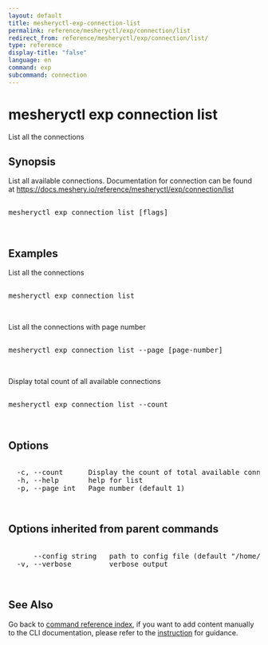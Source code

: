 ```yaml
---
layout: default
title: mesheryctl-exp-connection-list
permalink: reference/mesheryctl/exp/connection/list
redirect_from: reference/mesheryctl/exp/connection/list/
type: reference
display-title: "false"
language: en
command: exp
subcommand: connection
---
```


# mesheryctl exp connection list

List all the connections

## Synopsis

List all available connections.
Documentation for connection can be found at https://docs.meshery.io/reference/mesheryctl/exp/connection/list
<pre class='codeblock-pre'>
<div class='codeblock'>
mesheryctl exp connection list [flags]

</div>
</pre> 

## Examples

List all the connections
<pre class='codeblock-pre'>
<div class='codeblock'>
mesheryctl exp connection list

</div>
</pre> 

List all the connections with page number
<pre class='codeblock-pre'>
<div class='codeblock'>
mesheryctl exp connection list --page [page-number]

</div>
</pre> 

Display total count of all available connections
<pre class='codeblock-pre'>
<div class='codeblock'>
mesheryctl exp connection list --count

</div>
</pre> 

## Options

<pre class='codeblock-pre'>
<div class='codeblock'>
  -c, --count      Display the count of total available connections
  -h, --help       help for list
  -p, --page int   Page number (default 1)

</div>
</pre>

## Options inherited from parent commands

<pre class='codeblock-pre'>
<div class='codeblock'>
      --config string   path to config file (default "/home/n2/.meshery/config.yaml")
  -v, --verbose         verbose output

</div>
</pre>

## See Also

Go back to [command reference index](/reference/mesheryctl/), if you want to add content manually to the CLI documentation, please refer to the [instruction](/project/contributing/contributing-cli#preserving-manually-added-documentation) for guidance.
